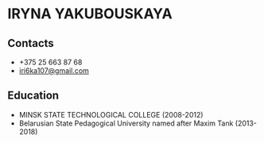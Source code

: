 # IRYNA YAKUBOUSKAYA
## Contacts
* +375 25 663 87 68
* iri6ka107@gmail.com


## Education
* MINSK STATE TECHNOLOGICAL COLLEGE (2008-2012)
* Belarusian State Pedagogical University named after Maxim Tank (2013-2018)
  
